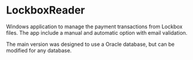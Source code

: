 # LockboxReader
Windows application to manage the payment transactions from Lockbox files. The app include a manual and automatic option with email validation. 

The main version was designed to use a Oracle database, but can be modified for any database.
